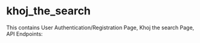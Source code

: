# khoj_the_search
 This contains User Authentication/Registration Page, Khoj the search Page, API Endpoints:
